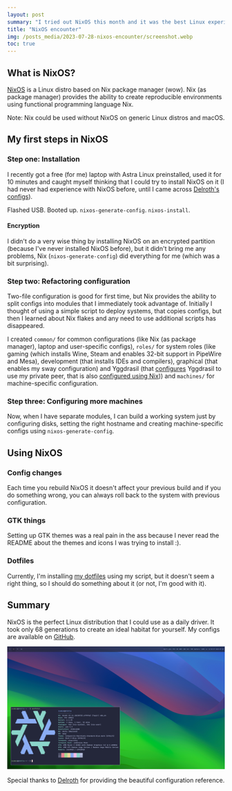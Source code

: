 ```yaml
---
layout: post
summary: "I tried out NixOS this month and it was the best Linux experience I've ever had"
title: "NixOS encounter"
img: /posts_media/2023-07-28-nixos-encounter/screenshot.webp
toc: true
---
```


## What is NixOS?

[NixOS](https://nixos.org) is a Linux distro based on Nix package manager (wow). Nix (as package manager) provides the ability to create reproducible environments using functional programming language Nix.

Note: Nix could be used without NixOS on generic Linux distros and macOS.

## My first steps in NixOS

### Step one: Installation

I recently got a free (for me) laptop with Astra Linux preinstalled, used it for 10 minutes and caught myself thinking that I could try to install NixOS on it (I had never had experience with NixOS before, until I came across [Delroth's configs](https://github.com/delroth/infra.delroth.net)).

Flashed USB. Booted up. `nixos-generate-config`. `nixos-install`.

#### Encryption

I didn't do a very wise thing by installing NixOS on an encrypted partition (because I've never installed NixOS before), but it didn't bring me any problems, Nix (`nixos-generate-config`) did everything for me (which was a bit surprising).

### Step two: Refactoring configuration

Two-file configuration is good for first time, but Nix provides the ability to split configs into modules that I immediately took advantage of. Initially I thought of using a simple script to deploy systems, that copies configs, but then I learned about Nix flakes and any need to use additional scripts has disappeared.

I created `common/` for common configurations (like Nix (as package manager), laptop and user-specific configs), `roles/` for system roles (like gaming (which installs Wine, Steam and enables 32-bit support in PipeWire and Mesa), development (that installs IDEs and compilers), graphical (that enables my sway configuration) and Yggdrasil (that [configures](https://github.com/ivabus/nixos/blob/master/roles/yggdrasil-client.nix) Yggdrasil to use my private peer, that is also [configured using Nix](https://github.com/ivabus/nixos/blob/master/roles/yggdrasil-peer.nix))) and `machines/` for machine-specific configuration.

### Step three: Configuring more machines

Now, when I have separate modules, I can build a working system just by configuring disks, setting the right hostname and creating machine-specific configs using `nixos-generate-config`.

## Using NixOS

### Config changes

Each time you rebuild NixOS it doesn't affect your previous build and if you do something wrong, you can always roll back to the system with previous configuration.

### GTK things

Setting up GTK themes was a real pain in the ass because I never read the README about the themes and icons I was trying to install :).

### Dotfiles

Currently, I'm installing [my dotfiles](https://github.com/ivabus/dotfiles) using my script, but it doesn't seem a right thing, so I should do something about it (or not, I'm good with it).

## Summary

NixOS is the perfect Linux distribution that I could use as a daily driver. It took only 68 generations to create an ideal habitat for yourself. My configs are available on [GitHub](https://github.com/ivabus/nix).

<img alt="Screenshot with neofetch" src="/posts_media/2023-07-28-nixos-encounter/screenshot.webp"/>

Special thanks to [Delroth](https://delroth.net) for providing the beautiful configuration reference.